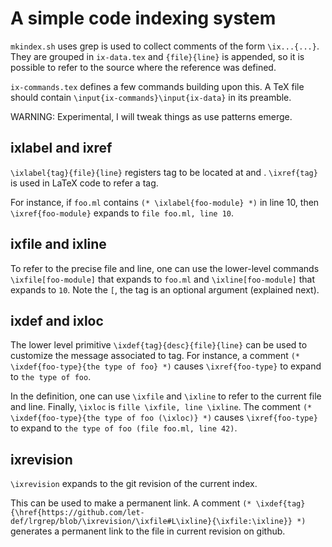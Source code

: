 # A simple code indexing system

`mkindex.sh` uses grep is used to collect comments of the form `\ix...{...}`. They are grouped in `ix-data.tex` and `{file}{line}` is appended, so it is possible to refer to the source where the reference was defined.

`ix-commands.tex` defines a few commands building upon this. A TeX file should contain `\input{ix-commands}\input{ix-data}` in its preamble.

WARNING: Experimental, I will tweak things as use patterns emerge.

## ixlabel and ixref

`\ixlabel{tag}{file}{line}` registers tag <tag> to be located at <file> and <line>.
`\ixref{tag}` is used in LaTeX code to refer a tag.

For instance, if `foo.ml` contains `(* \ixlabel{foo-module} *)` in line 10, then `\ixref{foo-module}` expands to `file foo.ml, line 10`.

## ixfile and ixline

To refer to the precise file and line, one can use the lower-level commands `\ixfile[foo-module]` that expands to `foo.ml` and `\ixline[foo-module]` that expands to `10`. Note the `[`, the tag is an optional argument (explained next).

## ixdef and ixloc

The lower level primitive `\ixdef{tag}{desc}{file}{line}` can be used to customize the message associated to tag.
For instance, a comment `(* \ixdef{foo-type}{the type of foo} *)` causes `\ixref{foo-type}` to expand to `the type of foo`.

In the definition, one can use `\ixfile` and `\ixline` to refer to the current file and line. Finally, `\ixloc` is `fille \ixfile, line \ixline`.
The comment `(* \ixdef{foo-type}{the type of foo (\ixloc)} *)` causes `\ixref{foo-type}` to expand to `the type of foo (file foo.ml, line 42)`.

## ixrevision

`\ixrevision` expands to the git revision of the current index.

This can be used to make a permanent link. A comment `(* \ixdef{tag}{\href{https://github.com/let-def/lrgrep/blob/\ixrevision/\ixfile#L\ixline}{\ixfile:\ixline}} *)` generates a permanent link to the file in current revision on github.
